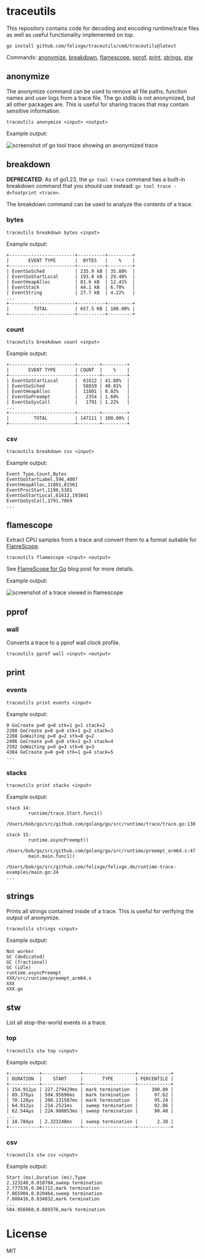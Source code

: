 # traceutils

This repository contains code for decoding and encoding runtime/trace files as well as useful functionality implemented on top.

```
go install github.com/felixge/traceutils/cmd/traceutils@latest
```

Commands: [anonymize](#anonymize), [breakdown](#breakdown), [flamescope](#flamescope), [pprof](#pprof), [print](#print), [strings](#strings), [stw](#stw)

## anonymize

The anonymize command can be used to remove all file paths, function names and user logs from a trace file. The go stdlib is not anonymized, but all other packages are. This is useful for sharing traces that may contain sensitive information.

```
traceutils anonymize <input> <output>
```

Example output:

![screenshot of go tool trace showing an anonymized trace](./images/anonymize.png)

## breakdown

**DEPRECATED**: As of go1.23, the `go tool trace` command has a built-in breakdown command that you should use instead: `go tool trace -d=footprint <trace>`.

The breakdown command can be used to analyze the contents of a trace.

### bytes

```
traceutils breakdown bytes <input>
```

Example output:

```
+------------------------+----------+---------+
|       EVENT TYPE       |  BYTES   |    %    |
+------------------------+----------+---------+
| EventGoSched           | 235.9 kB | 35.88%  |
| EventGoStartLocal      | 193.8 kB | 29.48%  |
| EventHeapAlloc         | 81.6 kB  | 12.41%  |
| EventStack             | 44.1 kB  | 6.70%   |
| EventString            | 27.7 kB  | 4.22%   |
...
+------------------------+----------+---------+
|         TOTAL          | 657.5 KB | 100.00% |
+------------------------+----------+---------+
```

### count

```
traceutils breakdown count <input>
```

Example output:

```
+------------------------+--------+---------+
|       EVENT TYPE       | COUNT  |    %    |
+------------------------+--------+---------+
| EventGoStartLocal      |  61612 | 41.88%  |
| EventGoSched           |  58859 | 40.01%  |
| EventHeapAlloc         |  11801 | 8.02%   |
| EventGoPreempt         |   2354 | 1.60%   |
| EventGoSysCall         |   1791 | 1.22%   |
...
+------------------------+--------+---------+
|         TOTAL          | 147111 | 100.00% |
+------------------------+--------+---------+
```

### csv

```
traceutils breakdown csv <input>

```

Example output:

```
Event Type,Count,Bytes
EventGoStartLabel,596,4007
EventHeapAlloc,11801,81561
EventProcStart,1198,5381
EventGoStartLocal,61612,193841
EventGoSysCall,1791,7069
...
```

## flamescope

Extract CPU samples from a trace and convert them to a format suitable for [FlameScope](https://github.com/Netflix/flamescope).

```
traceutils flamescope <input> <output>
```

See [FlameScope for Go](https://blog.felixge.de/flamescope-for-go/) blog post for more details.

Example output:

![screenshot of a trace viewed in flamescope](./images/flamescope.png)

## pprof

### wall

Converts a trace to a pprof wall clock profile.

```
traceutils pprof wall <input> <output>
```

## print

### events

```
traceutils print events <input>

```

Example output:

```
0 GoCreate p=0 g=0 stk=1 g=1 stack=2
2208 GoCreate p=0 g=0 stk=1 g=2 stack=3
2288 GoWaiting p=0 g=2 stk=0 g=2
2496 GoCreate p=0 g=0 stk=1 g=3 stack=4
2592 GoWaiting p=0 g=3 stk=0 g=3
4384 GoCreate p=0 g=0 stk=1 g=4 stack=5
...
```

### stacks

```
traceutils print stacks <input>

```

Example output:

```
stack 14:
        runtime/trace.Start.func1()
                /Users/bob/go/src/github.com/golang/go/src/runtime/trace/trace.go:130

stack 15:
        runtime.asyncPreempt()
                /Users/bob/go/src/github.com/golang/go/src/runtime/preempt_arm64.s:47
        main.main.func1()
                /Users/bob/go/src/github.com/felixge/felixge.de/runtime-trace-examples/main.go:24
...
```

## strings

Prints all strings contained inside of a trace. This is useful for verifying the output of anonymize.

```
traceutils strings <input>
```

Example output:

```
Not worker
GC (dedicated)
GC (fractional)
GC (idle)
runtime.asyncPreempt
XXX/src/runtime/preempt_arm64.s
XXX
XXX.go
```

## stw

List all stop-the-world events in a trace.

### top

```
traceutils stw top <input>
```

Example output:

```
+-----------+--------------+-------------------+------------+
| DURATION  |    START     |       TYPE        | PERCENTILE |
+-----------+--------------+-------------------+------------+
| 154.912µs | 227.279429ms | mark termination  |     100.00 |
| 89.376µs  | 504.95696ms  | mark termination  |      97.62 |
| 70.128µs  | 200.131507ms | mark termination  |      95.24 |
| 64.912µs  | 214.2521ms   | sweep termination |      92.86 |
| 62.544µs  | 224.908853ms | sweep termination |      90.48 |
...
| 18.784µs  | 2.323248ms   | sweep termination |       2.38 |
+-----------+--------------+-------------------+------------+
```

### csv

```
traceutils stw csv <input>
```

Example output:

```
Start (ms),Duration (ms),Type
2.323248,0.018784,sweep termination
2.777536,0.061712,mark termination
7.065904,0.020464,sweep termination
7.808416,0.034032,mark termination
...
504.956960,0.089376,mark termination
```

# License

MIT
